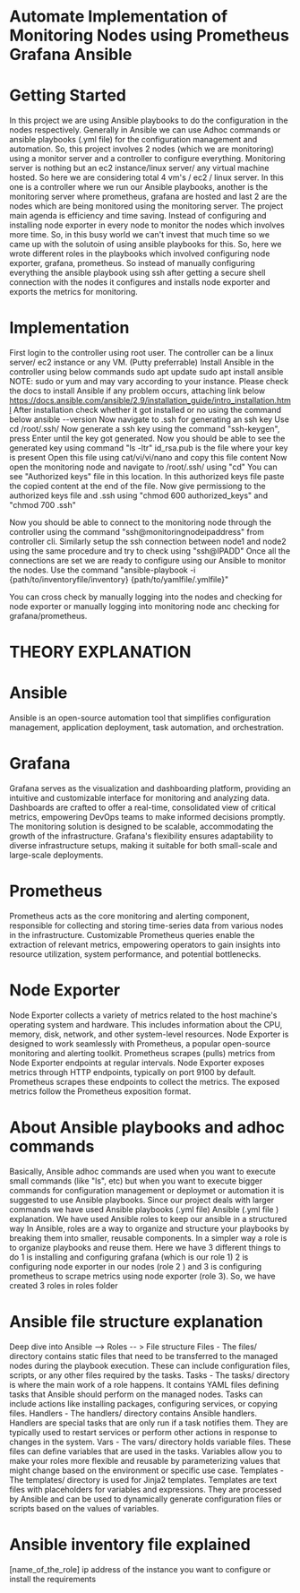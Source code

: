 # Automate Implementation of Monitoring Nodes using Prometheus Grafana Ansible

# Getting Started 
In this project we are using Ansible playbooks to do the configuration in the nodes respectively. Generally in Ansible we can use Adhoc commands or ansible playbooks (.yml file) for the configuration management and automation. 
So, this project involves 2 nodes (which we are monitoring) using a monitor server and a controller to configure everything. Monitoring server is nothing but an ec2 instance/linux server/ any virtual machine hosted. 
So here we are considering total 4 vm's / ec2 / linux server. In this one is a controller where we run our Ansible playbooks, another is the monitoring server where prometheus, grafana are hosted and last 2 are the nodes which are being monitored using the monitoring server. 
The project main agenda is efficiency and time saving. Instead of configuring and installing node exporter in every node to monitor the nodes which involves more time. So, in this busy world we can't invest that much time so we came up with the solutoin of using ansible playbooks for this. 
So, here we wrote different roles in the playbooks which involved configuring node exporter, grafana, prometheus. So instead of manually configuring everything the ansible playbook using ssh after getting a secure shell connection with the nodes it configures and installs node exporter and exports the metrics for monitoring. 

# Implementation 
First login to the controller using root user. The controller can be a linux server/ ec2 instance or any VM. (Putty preferrable)
Install Ansible in the controller using below commands 
sudo apt update 
sudo apt install ansible
NOTE: sudo or yum and may vary according to your instance. Please check the docs to install Ansible if any problem occurs, attaching link below 
https://docs.ansible.com/ansible/2.9/installation_guide/intro_installation.html
After installation check whether it got installed or no using the command below
ansible --version
Now navigate to .ssh for generating an ssh key 
Use cd /root/.ssh/
Now generate a ssh key using the command "ssh-keygen", press Enter until the key got generated. 
Now you should be able to see the generated key using command "ls -ltr"
id_rsa.pub is the file where your key is present
Open this file using cat/vi/vi/nano and copy this file content 
Now open the monitoring node and navigate to /root/.ssh/ using "cd"
You can see "Authorized keys" file in this location. In this authorized keys file paste the copied content at the end of the file. Now give permissiong to the authorized keys file and .ssh using "chmod 600 authorized_keys" and "chmod 700 .ssh" 

Now you should be able to connect to the monitoring node through the controller using the command "ssh@monitoringnodeipaddress" from controller cli. 
Similarly setup the ssh connection between node1 and node2 using the same procedure and try to check using "ssh@IPADD"
Once all the connections are set we are ready to configure using our Ansible to monitor the nodes. 
Use the command "ansible-playbook -i {path/to/inventoryfile/inventory} {path/to/yamlfile/.ymlfile}"

You can cross check by manually logging into the nodes and checking for node exporter or manually logging into monitoring node anc checking for grafana/prometheus. 



# THEORY EXPLANATION 
# Ansible 
Ansible is an open-source automation tool that simplifies configuration management, application deployment, task automation, and orchestration. 

# Grafana 
 Grafana serves as the visualization and dashboarding platform, providing an intuitive and customizable interface for monitoring and analyzing data. Dashboards are crafted to offer a real-time, consolidated view of critical metrics, empowering DevOps teams to make informed decisions promptly. The monitoring solution is designed to be scalable, accommodating the growth of the infrastructure. Grafana's flexibility ensures adaptability to diverse infrastructure setups, making it suitable for both small-scale and large-scale deployments.

# Prometheus 
Prometheus acts as the core monitoring and alerting component, responsible for collecting and storing time-series data from various nodes in the infrastructure. Customizable Prometheus queries enable the extraction of relevant metrics, empowering operators to gain insights into resource utilization, system performance, and potential bottlenecks.

# Node Exporter 
Node Exporter collects a variety of metrics related to the host machine's operating system and hardware. This includes information about the CPU, memory, disk, network, and other system-level resources. Node Exporter is designed to work seamlessly with Prometheus, a popular open-source monitoring and alerting toolkit. Prometheus scrapes (pulls) metrics from Node Exporter endpoints at regular intervals. Node Exporter exposes metrics through HTTP endpoints, typically on port 9100 by default. Prometheus scrapes these endpoints to collect the metrics. The exposed metrics follow the Prometheus exposition format.

# About Ansible playbooks and adhoc commands
Basically, Ansible adhoc commands are used when you want to execute small commands (like "ls", etc) but when you want to execute bigger commands for configuration management or deploymet or automation it is suggested to use Ansible playbooks. 
Since our project deals with larger commands we have used Ansible playbooks (.yml file)
Ansible (.yml file ) explanation. 
We have used Ansible roles to keep our ansible in a structured way 
In Ansible, roles are a way to organize and structure your playbooks by breaking them into smaller, reusable components. In a simpler way a role is to organize playbooks and reuse them.  Here we have 3 different things to do 1 is installing and configuring grafana (which is our role 1) 2 is configuring node exporter in our nodes (role 2 ) and 3 is configuring prometheus to scrape metrics using node exporter  (role 3). 
So, we have created 3 roles in roles folder

# Ansible file structure explanation
Deep dive into Ansible --> Roles  -- > File structure 
Files - The files/ directory contains static files that need to be transferred to the managed nodes during the playbook execution. These can include configuration files, scripts, or any other files required by the tasks.
Tasks - The tasks/ directory is where the main work of a role happens. It contains YAML files defining tasks that Ansible should perform on the managed nodes. Tasks can include actions like installing packages, configuring services, or copying files.
Handlers - The handlers/ directory contains Ansible handlers. Handlers are special tasks that are only run if a task notifies them. They are typically used to restart services or perform other actions in response to changes in the system.
Vars - The vars/ directory holds variable files. These files can define variables that are used in the tasks. Variables allow you to make your roles more flexible and reusable by parameterizing values that might change based on the environment or specific use case.
Templates - The templates/ directory is used for Jinja2 templates. Templates are text files with placeholders for variables and expressions. They are processed by Ansible and can be used to dynamically generate configuration files or scripts based on the values of variables.

# Ansible inventory file explained 
[name_of_the_role]
ip address of the instance you want to configure or install the requirements 


